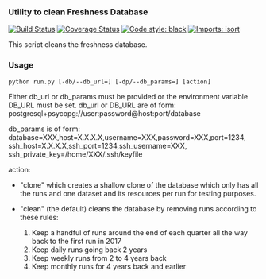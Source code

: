### Utility to clean Freshness Database
[![Build Status](https://github.com/OCHA-DAP/hdx-data-freshness-dbclean/actions/workflows/run-python-tests.yml/badge.svg)](https://github.com/OCHA-DAP/hdx-data-freshness-dbclean/actions/workflows/run-python-tests.yml)
[![Coverage Status](https://codecov.io/gh/OCHA-DAP/hdx-data-freshness-dbclean/branch/main/graph/badge.svg?token=JpWZc5js4y)](https://codecov.io/gh/OCHA-DAP/hdx-data-freshness-dbclean)
[![Code style: black](https://img.shields.io/badge/code%20style-black-000000.svg)](https://github.com/psf/black)
[![Imports: isort](https://img.shields.io/badge/%20imports-isort-%231674b1?style=flat&labelColor=ef8336)](https://pycqa.github.io/isort/)


This script cleans the freshness database.


### Usage

    python run.py [-db/--db_url=] [-dp/--db_params=] [action]

Either db_url or db_params must be provided or the environment variable DB_URL
must be set. db_url or DB_URL are of form: 
postgresql+psycopg://user:password@host:port/database

db_params is of form:
database=XXX,host=X.X.X.X,username=XXX,password=XXX,port=1234,
ssh_host=X.X.X.X,ssh_port=1234,ssh_username=XXX,
ssh_private_key=/home/XXX/.ssh/keyfile

action: 

- "clone" which creates a shallow clone of the database which only
has all the runs and one dataset and its resources per run for testing 
purposes.

- "clean" (the default) cleans the database by removing runs according to these 
rules:
  1. Keep a handful of runs around the end of each quarter all the way back to 
  the first run in 2017
  2. Keep daily runs going back 2 years
  3. Keep weekly runs from 2 to 4 years back
  4. Keep monthly runs for 4 years back and earlier